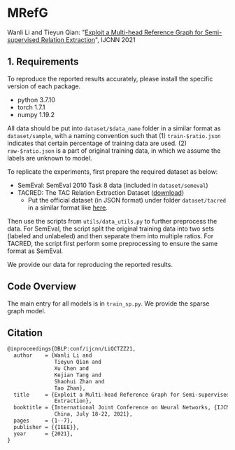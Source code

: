 # MRefG
Wanli Li and Tieyun Qian: "[Exploit a Multi-head Reference Graph for Semi-supervised Relation Extraction](https://ieeexplore.ieee.org/document/9534434)", IJCNN 2021
## 1. Requirements
 To reproduce the reported results accurately, please install the specific version of each package.
* python 3.7.10
* torch 1.7.1
* numpy 1.19.2

All data should be put into `dataset/$data_name` folder in a similar format as `dataset/sample`, with a naming convention such that (1) `train-$ratio.json` indicates that certain percentage of training data are used. (2) `raw-$ratio.json` is a part of original training data, in which we assume the labels are unknown to model.

To replicate the experiments, first prepare the required dataset as below:

- SemEval: SemEval 2010 Task 8 data (included in `dataset/semeval`)
- TACRED: The TAC Relation Extraction Dataset ([download](https://catalog.ldc.upenn.edu/LDC2018T24))
  - Put the official dataset (in JSON format) under folder `dataset/tacred` in a similar format like [here](https://github.com/yuhaozhang/tacred-relation/tree/master/dataset/tacred).

Then use the scripts from `utils/data_utils.py` to further preprocess the data. For SemEval, the script split the original training data into two sets (labeled and unlabeled) and then separate them into multiple ratios. For TACRED, the script first perform some preprocessing to ensure the same format as SemEval.

We provide our data for reproducing the reported results.

## Code Overview
The main entry for all models is in `train_sp.py`. We provide the sparse graph model.

## Citation

```latex
@inproceedings{DBLP:conf/ijcnn/LiQCTZZ21,
  author    = {Wanli Li and
               Tieyun Qian and
               Xu Chen and
               Kejian Tang and
               Shaohui Zhan and
               Tao Zhan},
  title     = {Exploit a Multi-head Reference Graph for Semi-supervised Relation
               Extraction},
  booktitle = {International Joint Conference on Neural Networks, {IJCNN} 2021, Shenzhen,
               China, July 18-22, 2021},
  pages     = {1--7},
  publisher = {{IEEE}},
  year      = {2021},
}
```
